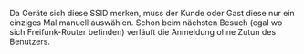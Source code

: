 Da Geräte sich diese SSID merken, muss der Kunde oder Gast diese nur ein einziges Mal manuell auswählen. Schon beim nächsten Besuch (egal wo sich Freifunk-Router befinden) verläuft die Anmeldung ohne Zutun des Benutzers.
